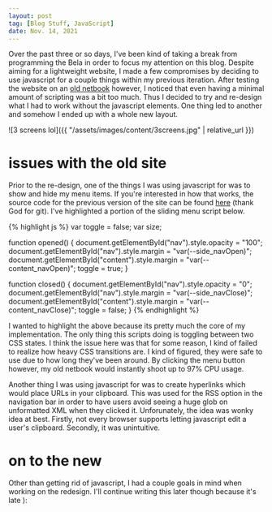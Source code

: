 ```yaml
---
layout: post
tag: [Blog Stuff, JavaScript]
date: Nov. 14, 2021
---
```


Over the past three or so days, I've been kind of taking a break from programming the Bela in order to focus my attention on this blog. Despite aiming for a lightweight website, I made a few compromises by deciding to use javascript for a couple things within my previous iteration. After testing the website on an [old netbook](https://www.cnet.com/products/acer-aspire-one-d250/specs/) however, I noticed that even having a minimal amount of scripting was a bit too much. Thus I decided to try and re-design what I had to work without the javascript elements. One thing led to another and somehow I ended up with a whole new layout.

![3 screens lol]({{ "/assets/images/content/3screens.jpg" | relative_url }})

# issues with the old site

Prior to the re-design, one of the things I was using javascript for was to show and hide my menu items. If you're interested in how that works, the source code for the previous version of the site can be found [here](https://github.com/cheesoup/GRPH/tree/bf5ac20a3080064854d65529b38d4fbd6abc8bad) (thank God for git). I've highlighted a portion of the sliding menu script below.

{% highlight js %}
var toggle = false;
var size;

function opened() {
  document.getElementById("nav").style.opacity = "100";
  document.getElementById("nav").style.margin = "var(--side_navOpen)";
  document.getElementById("content").style.margin = "var(--content_navOpen)";
  toggle = true;
}

function closed() {
  document.getElementById("nav").style.opacity = "0";
  document.getElementById("nav").style.margin = "var(--side_navClose)";
  document.getElementById("content").style.margin = "var(--content_navClose)";
  toggle = false;
}
{% endhighlight %}


I wanted to highlight the above because its pretty much the core of my implementation. The only thing this scripts doing is toggling between two CSS states. I think the issue here was that for some reason, I kind of failed to realize how heavy CSS transitions are. I kind of figured, they were safe to use due to how long they've been around. By clicking the menu button however, my old netbook would instantly shoot up to 97% CPU usage.

Another thing I was using javascript for was to create hyperlinks which would place URLs in your clipboard. This was used for the RSS option in the navigation bar in order to have users avoid seeing a huge glob on unformatted XML when they clicked it. Unforunately, the idea was wonky idea at best. Firstly, not every browser supports letting javascript edit a user's clipboard. Secondly, it was unintuitive.

# on to the new

Other than getting rid of javascript, I had a couple goals in mind when working on the redesign. I'll continue writing this later though because it's late ):
